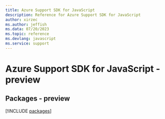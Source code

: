 ```yaml
---
title: Azure Support SDK for JavaScript
description: Reference for Azure Support SDK for JavaScript
author: xirzec
ms.author: jeffish
ms.data: 07/20/2023
ms.topic: reference
ms.devlang: javascript
ms.service: support
---
```

# Azure Support SDK for JavaScript - preview
## Packages - preview
[!INCLUDE [packages](support-index.md)]